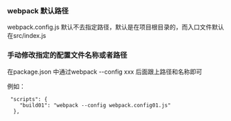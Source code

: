 ### webpack 默认路径

webpack.config.js 默认不去指定路径，默认是在项目根目录的，而入口文件默认在src/index.js

### 手动修改指定的配置文件名称或者路径

在package.json 中通过webpack --config xxx 后面跟上路径和名称即可

例如：
```
 "scripts": {
    "build01": "webpack --config webpack.config01.js"
  },
```